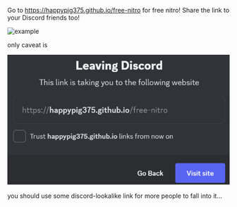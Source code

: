 Go to https://happypig375.github.io/free-nitro for free nitro! Share the link to your Discord friends too!

![example](example.png)

only caveat is

![caveat](caveat.png)

you should use some discord-lookalike link for more people to fall into it...
